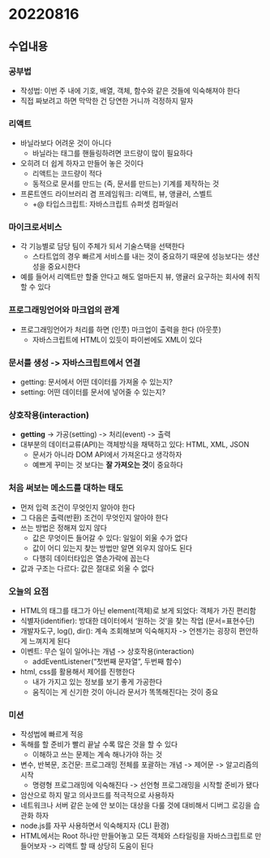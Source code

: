 # 20220816

## 수업내용

### 공부법

- 작성법: 이번 주 내에 기호, 배열, 객체, 함수와 같은 것들에 익숙해져야 한다
- 직접 짜보려고 하면 막막한 건 당연한 거니까 걱정하지 말자

### 리액트

- 바닐라보다 어려운 것이 아니다
    - 바닐라는 태그를 핸들링하려면 코드량이 많이 필요하다
- 오히려 더 쉽게 하자고 만들어 놓은 것이다
    - 리액트는 코드량이 적다
    - 동적으로 문서를 만드는 (즉, 문서를 만드는) 기계를 제작하는 것
- 프론트엔드 라이브러리 겸 프레임워크: 리액트, 뷰, 앵귤러, 스벨트
    - +@ 타입스크립트: 자바스크립트 슈퍼셋 컴파일러

### 마이크로서비스

- 각 기능별로 담당 팀이 주체가 되서 기술스택을 선택한다
    - 스타트업의 경우 빠르게 서비스를 내는 것이 중요하기 때문에 성능보다는 생산성을 중요시한다
- 예를 들어서 리액트만 할줄 안다고 해도 얼마든지 뷰, 앵귤러 요구하는 회사에 취직할 수 있다

### 프로그래밍언어와 마크업의 관계

- 프로그래밍언어가 처리를 하면 (인풋) 마크업이 출력을 한다 (아웃풋)
    - 자바스크립트에 HTML이 있듯이 파이썬에도 XML이 있다

### 문서를 생성 -> 자바스크립트에서 연결

- getting: 문서에서 어떤 데이터를 가져올 수 있는지?
- setting: 어떤 데이터를 문서에 넣어줄 수 있는지?

### 상호작용(interaction)

- **getting** -> 가공(setting) -> 처리(event) -> 출력
- 대부분의 데이터교류(API)는 객체방식을 채택하고 있다: HTML, XML, JSON
    - 문서가 아니라 DOM API에서 가져온다고 생각하자
    - 예쁘게 꾸미는 것 보다는 **잘 가져오는 것**이 중요하다

### 처음 써보는 메소드를 대하는 태도

- 먼저 입력 조건이 무엇인지 알아야 한다
- 그 다음은 출력(반환) 조건이 무엇인지 알아야 한다
- 쓰는 방법은 정해져 있지 않다
    - 값은 무엇이든 들어갈 수 있다: 일일이 외울 수가 없다
    - 값이 어디 있는지 찾는 방법만 알면 외우지 않아도 된다
    - 다행히 데이터타입은 열손가락에 꼽는다
- 값과 구조는 다르다: 값은 절대로 외울 수 없다

### 오늘의 요점

- HTML의 태그를 태그가 아닌 element(객체)로 보게 되었다: 객체가 가진 편리함
- 식별자(identifier): 방대한 데이터에서 ‘원하는 것’을 찾는 작업 (문서=표현수단)
- 개발자도구, log(), dir(): 계속 조회해보며 익숙해지자 -> 언젠가는 굉장히 편안하게 느껴지게 된다
- 이벤트: 무슨 일이 일어나는 개념 -> 상호작용(interaction)
    - addEventListener(“첫번째 문자열”, 두번째 함수)
- html, css를 활용해서 제어를 진행한다
    - 내가 가지고 있는 정보를 보기 좋게 가공한다
    - 움직이는 게 신기한 것이 아니라 문서가 똑똑해진다는 것이 중요

### 미션

- 작성법에 빠르게 적응
- 독해를 할 준비가 빨리 끝날 수록 많은 것을 할 수 있다
    - 이해하고 쓰는 문제는 계속 해나가야 하는 것
- 변수, 반복문, 조건문: 프로그래밍 전체를 포괄하는 개념 -> 제어문 -> 알고리즘의 시작
    - 명령형 프로그래밍에 익숙해진다 -> 선언형 프로그래밍을 시작할 준비가 됐다
- 암산으로 하지 말고 의사코드를 적극적으로 사용하자
- 네트워크나 서버 같은 눈에 안 보이는 대상을 다룰 것에 대비해서 디버그 로깅을 습관화 하자
- node.js를 자꾸 사용하면서 익숙해지자 (CLI 환경)
- HTML에서는 Root 하나만 만들어놓고 모든 객체와 스타일링을 자바스크립트로 만들어보자 -> 리액트 할 때 상당히 도움이 된다